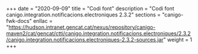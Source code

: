 +++
date        = "2020-09-09"
title       = "Codi font"
description = "Codi font canigo.integration.notificacions.electroniques 2.3.2"
sections    = "canigo-fwk-docs"
enllac		= "https://hudson.intranet.gencat.cat/nexus/repository/canigo-maven2/cat/gencat/ctti/canigo.integration.notificacions.electroniques/2.3.2/canigo.integration.notificacions.electroniques-2.3.2-sources.jar"
weight		= 1
+++
